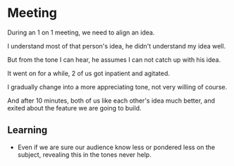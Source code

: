 # Meeting
During an 1 on 1 meeting, we need to align an idea.

I understand most of that person's idea, he didn't understand my idea well.

But from the tone I can hear, he assumes I can not catch up with his idea.

It went on for a while, 2 of us got inpatient and agitated.

I gradually change into a more appreciating tone, not very willing of course.

And after 10 minutes, both of us like each other's idea much better, and exited about the feature we are going to build.

## Learning
* Even if we are sure our audience know less or pondered less on the subject, revealing this in the tones never help.
